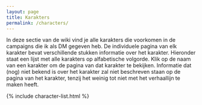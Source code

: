 ```yaml
---
layout: page
title: Karakters
permalink: /characters/
---
```


In deze sectie van de wiki vind je alle karakters die voorkomen in de campaigns die ik als DM gegeven heb. De individuele pagina van elk karakter bevat verschillende stukken informatie over het karakter. Hieronder staat een lijst met alle karakters op alfabetische volgorde. Klik op de naam van een karakter om de pagina van dat karakter te bekijken. Informatie dat (nog) niet bekend is over het karakter zal niet beschreven staan op de pagina van het karakter, tenzij het weinig tot niet met het verhaallijn te maken heeft.

{% include character-list.html %}